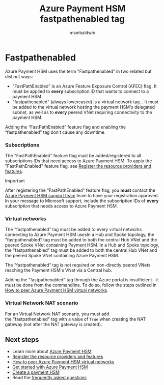 ﻿---
title: Azure Payment HSM fastpathenabled tag
description: The fastpathenabled tag, as it relates to Azure Payment HSM and affiliated subscriptions and virtual networks
services: payment-hsm
author: msmbaldwin

tags: azure-resource-manager
ms.service: payment-hsm
ms.workload: security
ms.topic: article
ms.date: 03/25/2023
ms.author: mbaldwin

---

# Fastpathenabled

Azure Payment HSM uses the term "Fastpathenabled" in two related but distinct ways:

- "FastPathEnabled" is an Azure Feature Exposure Control (AFEC) flag. It must be applied to **every** subscription ID that wants to connect to a payment HSM.
- "fastpathenabled" (always lowercased) is a virtual network tag. . It must be added to the virtual network hosting the payment HSM's delegated subnet, as well as to **every** peered VNet requiring connectivity to the payment HSM.

Adding the “FastPathEnabled” feature flag and enabling the “fastpathenabled” tag don't cause any downtime.

### Subscriptions

The "FastPathEnabled" feature flag must be added/registered to all subscriptions IDs that need access to Azure Payment HSM.  To apply the "FastPathEnabled" feature flag, see [Register the resource providers and features](register-payment-hsm-resource-providers.md).

> [!IMPORTANT]
> After registering the "FastPathEnabled" feature flag, you **must** contact the [Azure Payment HSM support team](support-guide.md#microsoft-support) team to have your registration approved. In your message to Microsoft support, include the subscription IDs of **every** subscription that needs access to Azure Payment HSM.

### Virtual networks

The "fastpathenabled" tag must be added to every virtual networks connecting to Azure Payment HSM usesIn a Hub and Spoke topology, the "fastpathenabled" tag must be added to both the central Hub VNet and the peered Spoke VNet containing Payment HSM. In a Hub and Spoke topology, the "fastpathenabled" tag must be added to both the central Hub VNet and the peered Spoke VNet containing Azure Payment HSM.

The "fastpathenabled" tag is not required on non-directly peered VNets reaching the Payment HSM's VNet via a Central hub.

Adding the "fastpathenabled" tag through the Azure portal is insufficient—it must be done from the commandline. To do so, follow the steps outlined in [How to peer Azure Payment HSM virtual networks](peer-vnets.md?tabs=azure-cli).

### Virtual Network NAT scenario

For an Virtual Network NAT scenario, you must add the "fastpathenabled" tag with a value of `True` when creating the NAT gateway (not after the NAT gateway is created).

## Next steps

- Learn more about [Azure Payment HSM](overview.md)
- [Register the resource providers and features](register-payment-hsm-resource-providers.md)
- [How to peer Azure Payment HSM virtual networks](peer-vnets.md?tabs=azure-cli)
- [Get started with Azure Payment HSM](getting-started.md)
- [Create a payment HSM](create-payment-hsm.md)
- Read the [frequently asked questions](faq.yml)

